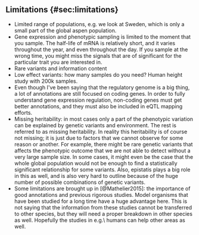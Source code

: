 ## Limitations {#sec:limitations}

- Limited range of populations, e.g. we look at Sweden, which is only a small part of the global aspen population.
- Gene expression and phenotypic sampling is limited to the moment that you sample. The half-life of mRNA is relatively short, and it varies throughout the year, and even throughout the day. If you sample at the wrong time, you might miss the signals that are of significant for the particular trait you are interested in.
- Rare variants and information content
- Low effect variants: how many samples do you need? Human height study with 200k samples.
- Even though I've been saying that the regulatory genome is a big thing, a lot of annotations are still focused on coding genes. In order to fully understand gene expression regulation, non-coding genes must get better annotations, and they must also be included in eQTL mapping efforts.
- Missing heritability: in most cases only a part of the phenotypic variation can be explained by genetic variants and environment. The rest is referred to as missing heritability. In reality this heritability is of course not missing; it is just due to factors that we cannot observe for some reason or another. For example, there might be rare genetic variants that affects the phenotypic outcome that we are not able to detect without a very large sample size. In some cases, it might even be the case that the whole global population would not be enough to find a statistically significant relationship for some variants. Also, epistatis plays a big role in this as well, and is also very hard to outline because of the huge number of possible combinations of genetic variants.
- Some limitations are brought up in [@Mathelier2015]: the importance of good annotations and previous rigorous studies. Model organisms that have been studied for a long time have a huge advantage here. This is not saying that the information from these studies cannot be transferred to other species, but they will need a proper breakdown in other species as well. Hopefully the studies in e.g.\ humans can help other areas as well.
